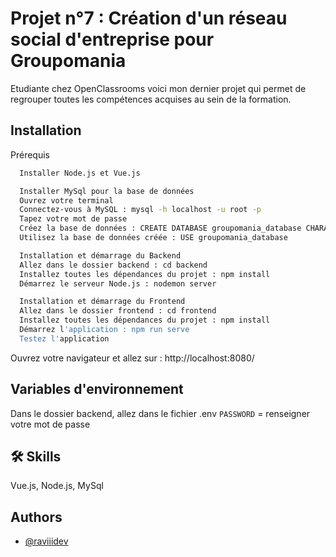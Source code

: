 
# Projet n°7 : Création d'un réseau social d'entreprise pour Groupomania

Etudiante chez OpenClassrooms voici mon dernier projet qui permet de regrouper toutes les compétences acquises au sein de la formation.


## Installation

  Prérequis 

```bash
  Installer Node.js et Vue.js
```
```bash
  Installer MySql pour la base de données
  Ouvrez votre terminal 
  Connectez-vous à MySQL : mysql -h localhost -u root -p 
  Tapez votre mot de passe 
  Créez la base de données : CREATE DATABASE groupomania_database CHARACTER SET 'utf8'; 
  Utilisez la base de données créée : USE groupomania_database  
```
```bash
  Installation et démarrage du Backend 
  Allez dans le dossier backend : cd backend 
  Installez toutes les dépendances du projet : npm install 
  Démarrez le serveur Node.js : nodemon server
```
```bash
  Installation et démarrage du Frontend 
  Allez dans le dossier frontend : cd frontend 
  Installez toutes les dépendances du projet : npm install 
  Démarrez l'application : npm run serve 
  Testez l'application
```

Ouvrez votre navigateur et allez sur : http://localhost:8080/
## Variables d'environnement

Dans le dossier backend, allez dans le fichier .env
`PASSWORD` = renseigner votre mot de passe



## 🛠 Skills
Vue.js, Node.js, MySql


## Authors

- [@raviiidev](https://www.github.com/raviiidev)

